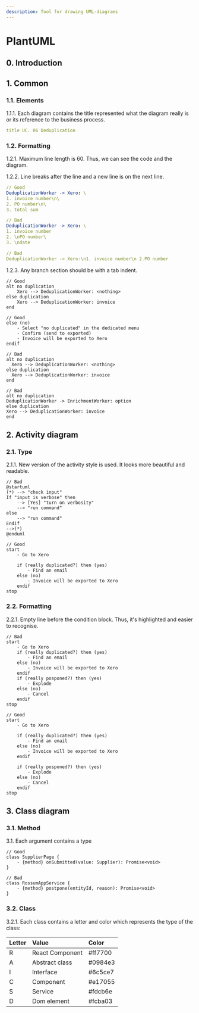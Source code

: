 ```yaml
---
description: Tool for drawing UML-diagrams
---
```


# PlantUML

## 0. Introduction

## 1. Common

### 1.1. Elements

1.1.1. Each diagram contains the title represented what the diagram really is or its reference to the business process.

```yaml
title UC. 06 Deduplication
```

### 1.2. Formatting

1.2.1. Maximum line length is 60. Thus, we can see the code and the diagram.

1.2.2. Line breaks after the line and a new line is on the next line.

```yaml
// Good
DeduplicationWorker -> Xero: \
1. invoice number\n\
2. PO number\n\
3. total sum

// Bad
DeduplicationWorker -> Xero: \
1. invoice number
2. \nPO number\
3. \ndate

// Bad
DeduplicationWorker -> Xero:\n1. invoice number\n 2.PO number
```

1.2.3. Any branch section should be with a tab indent.

```text
// Good
alt no duplication
    Xero --> DeduplicationWorker: <nothing>
else duplication
    Xero --> DeduplicationWorker: invoice
end

// Good
else (no)
    - Select "no duplicated" in the dedicated menu
    - Confirm (send to exported)
    - Invoice will be exported to Xero
endif

// Bad
alt no duplication
  Xero --> DeduplicationWorker: <nothing>
else duplication
  Xero --> DeduplicationWorker: invoice
end

// Bad
alt no duplication
DeduplicationWorker -> EnrichmentWorker: option
else duplication
Xero --> DeduplicationWorker: invoice
end
```

 

## 2. Activity diagram

### 2.1. Type

2.1.1. New version of the activity style is used. It looks more beautiful and readable.

```text
// Bad
@startuml
(*) --> "check input"
If "input is verbose" then
    --> [Yes] "turn on verbosity"
    --> "run command"
else
    --> "run command"
Endif
-->(*)
@enduml

// Good
start
    - Go to Xero

    if (really duplicated?) then (yes)
        - Find an email
    else (no)
        - Invoice will be exported to Xero
    endif
stop
```

### 2.2. Formatting

2.2.1. Empty line before the condition block. Thus, it's highlighted and easier to recognise. 

```text
// Bad
start
    - Go to Xero
    if (really duplicated?) then (yes)
        - Find an email
    else (no)
        - Invoice will be exported to Xero
    endif
    if (really posponed?) then (yes)
        - Explode
    else (no)
        - Cancel
    endif
stop

// Good
start
    - Go to Xero

    if (really duplicated?) then (yes)
        - Find an email
    else (no)
        - Invoice will be exported to Xero
    endif
    
    if (really posponed?) then (yes)
        - Explode
    else (no)
        - Cancel
    endif
stop
```

## 3. Class diagram

### 3.1. Method

3.1. Each argument contains a type

```text
// Good
class SupplierPage {
    - {method} onSubmitted(value: Supplier): Promise<void>
}

// Bad
class RossumAppService {
    - {method} postpone(entityId, reason): Promise<void>
}
```

### 3.2. Class

3.2.1. Each class contains a letter and color which represents the type of the class:

| Letter | Value | Color |
| :--- | :--- | :--- |
| R | React Component | \#ff7700 |
| A | Abstract class | \#0984e3 |
| I | Interface | \#6c5ce7 |
| C | Component | \#e17055 |
| S | Service | \#fdcb6e |
| D | Dom element | \#fcba03 |

